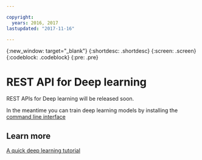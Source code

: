 ```yaml
---

copyright:
  years: 2016, 2017
lastupdated: "2017-11-16"

---
```

{:new_window: target="_blank"}
{:shortdesc: .shortdesc}
{:screen: .screen}
{:codeblock: .codeblock}
{:pre: .pre}

# REST API for Deep learning

REST APIs for Deep learning will be released soon.

In the meantime you can train deep learning models by installing the [command line interface](ml_dlaas_environment.html)

## Learn more

[A quick deep learning tutorial](https://www.ibm.com/blogs/watson/2016/10/quick-deep-learning-tutorial/)

